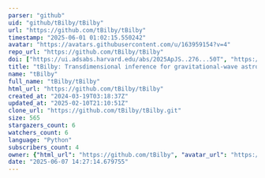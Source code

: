 ```yaml
---
parser: "github"
uid: "github/tBilby/tBilby"
url: "https://github.com/tBilby/tBilby"
timestamp: "2025-06-01 01:02:15.550242"
avatar: "https://avatars.githubusercontent.com/u/163959154?v=4"
repo_url: "https://github.com/tBilby/tBilby"
doi: ["https://ui.adsabs.harvard.edu/abs/2025ApJS..276...50T", "https://ui.adsabs.harvard.edu/abs/2025ascl.soft05013T/abstract"]
title: "tBilby: Transdimensional inference for gravitational-wave astronomy with Bilby"
name: "tBilby"
full_name: "tBilby/tBilby"
html_url: "https://github.com/tBilby/tBilby"
created_at: "2024-03-19T03:18:37Z"
updated_at: "2025-02-10T21:10:51Z"
clone_url: "https://github.com/tBilby/tBilby.git"
size: 565
stargazers_count: 6
watchers_count: 6
language: "Python"
subscribers_count: 4
owner: {"html_url": "https://github.com/tBilby", "avatar_url": "https://avatars.githubusercontent.com/u/163959154?v=4", "login": "tBilby", "type": "User"}
date: "2025-06-07 14:27:14.679755"
---
```

